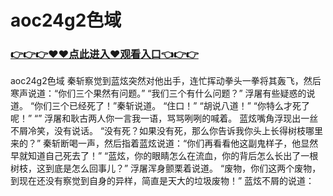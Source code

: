 # aoc24g2色域

### <a href="https://https://github.com/budfg/haiu/issues/1">👉👉👉♥♥点此进入♥观看入口👈👉👉</a>

aoc24g2色域
 秦斩察觉到蓝炫突然对他出手，连忙挥动拳头一拳将其轰飞，然后寒声说道：“你们三个果然有问题。”
    “我们三个有什么问题？”
    浮屠有些疑惑的说道。
    “你们三个已经死了！”秦斩说道。
    “住口！”
    “胡说八道！”
    “你特么才死了呢！”
    “”
    浮屠和耿古两人你一言我一语，骂骂咧咧的喊着。
    蓝炫嘴角浮现出一丝不屑冷笑，没有说话。
    “没有死？如果没有死，那么你告诉我你头上长得树枝哪里来的？”
    秦斩断喝一声，然后指着蓝炫说道：“你们再看看他这副鬼样子，他显然早就知道自己死去了！”
    “蓝炫，你的眼睛怎么在流血，你的背后怎么长出了一根树枝，这到底是怎么回事儿？”
    浮屠浑身颤栗着说道。
    “废物，你们这两个废物，到现在还没有察觉到自身的异样，简直是天大的垃圾废物！”
    蓝炫不屑的说道：
